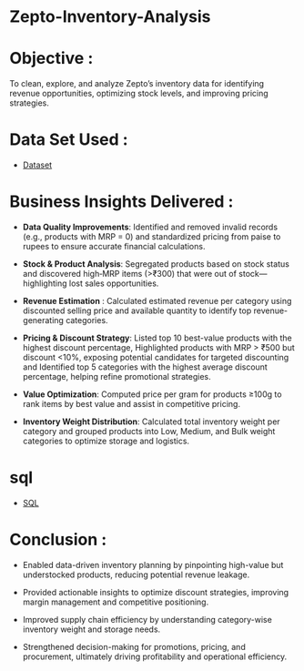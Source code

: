 # Zepto-Inventory-Analysis

# Objective :
To clean, explore, and analyze Zepto’s inventory data for identifying revenue opportunities, optimizing stock levels, and improving pricing strategies.

# Data Set Used :
- <a href="https://github.com/RahulPrasad22/Zepto-Inventory-Analysis/blob/main/zepto_v2.csv">Dataset</a>

# Business Insights Delivered :
- **Data Quality Improvements**: Identified and removed invalid records (e.g., products with MRP = 0) and standardized pricing from paise to rupees to ensure accurate financial calculations.

- **Stock & Product Analysis**: Segregated products based on stock status and discovered high‐MRP items (>₹300) that were out of stock—highlighting lost sales opportunities.

- **Revenue Estimation** : Calculated estimated revenue per category using discounted selling price and available quantity to identify top revenue-generating categories.

- **Pricing & Discount Strategy**: Listed top 10 best-value products with the highest discount percentage, Highlighted products with MRP > ₹500 but discount <10%, exposing potential candidates for targeted discounting and Identified top 5 categories with the highest average discount percentage, helping refine promotional strategies.

- **Value Optimization**: Computed price per gram for products ≥100g to rank items by best value and assist in competitive pricing.

- **Inventory Weight Distribution**: Calculated total inventory weight per category and grouped products into Low, Medium, and Bulk weight categories to optimize storage and logistics.

# sql
- <a href="https://github.com/RahulPrasad22/Zepto-Inventory-Analysis/blob/main/zepto_v2.csv">SQL</a>

# Conclusion :
- Enabled data-driven inventory planning by pinpointing high-value but understocked products, reducing potential revenue leakage.

- Provided actionable insights to optimize discount strategies, improving margin management and competitive positioning.

- Improved supply chain efficiency by understanding category-wise inventory weight and storage needs.

- Strengthened decision-making for promotions, pricing, and procurement, ultimately driving profitability and operational efficiency.



